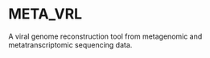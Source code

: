 # META_VRL
A viral genome reconstruction tool from metagenomic and metatranscriptomic sequencing data.
